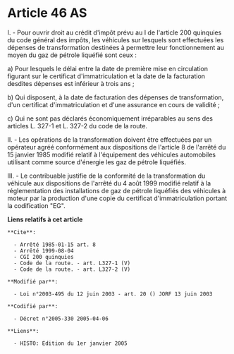 # Article 46 AS

I. - Pour ouvrir droit au crédit d'impôt prévu au I de l'article 200 quinquies du code général des impôts, les véhicules sur
lesquels sont effectuées les dépenses de transformation destinées à permettre leur fonctionnement au moyen du gaz de pétrole
liquéfié sont ceux :

a) Pour lesquels le délai entre la date de première mise en circulation figurant sur le certificat d'immatriculation et la
date de la facturation desdites dépenses est inférieur à trois ans ;

b) Qui disposent, à la date de facturation des dépenses de transformation, d'un certificat d'immatriculation et d'une
assurance en cours de validité ;

c) Qui ne sont pas déclarés économiquement irréparables au sens des articles L. 327-1 et L. 327-2 du code de la route.

II. - Les opérations de la transformation doivent être effectuées par un opérateur agréé conformément aux dispositions de
l'article 8 de l'arrêté du 15 janvier 1985 modifié relatif à l'équipement des véhicules automobiles utilisant comme source
d'énergie les gaz de pétrole liquéfiés.

III. - Le contribuable justifie de la conformité de la transformation du véhicule aux dispositions de l'arrêté du 4 août 1999
modifié relatif à la réglementation des installations de gaz de pétrole liquéfiés des véhicules à moteur par la production
d'une copie du certificat d'immatriculation portant la codification "EG".

**Liens relatifs à cet article**

	**Cite**:

	  - Arrêté 1985-01-15 art. 8
	  - Arrêté 1999-08-04
	  - CGI 200 quinquies
	  - Code de la route. - art. L327-1 (V)
	  - Code de la route. - art. L327-2 (V)

	**Modifié par**:

	  - Loi n°2003-495 du 12 juin 2003 - art. 20 () JORF 13 juin 2003

	**Codifié par**:

	  - Décret n°2005-330 2005-04-06

	**Liens**:

	  - HISTO: Edition du 1er janvier 2005
